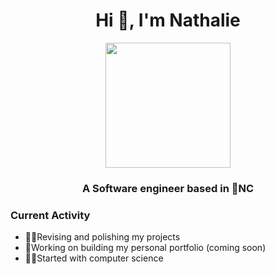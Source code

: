 <h1 align="center">Hi 👋, I'm Nathalie</h1>
<div id="header" align="center">
  <img src="https://media.giphy.com/media/L1R1tvI9svkIWwpVYr/giphy.gif" width="200"/>
</div>
<h3 align="center">A Software engineer based in 🍃NC</h3>

### Current Activity
- 👩‍💻Revising and polishing my projects
- 🐉Working on building my personal portfolio (coming soon)
- 🧜‍♀️Started with computer science

